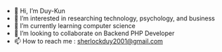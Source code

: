 - 👋 Hi, I’m Duy-Kun
- 👀 I’m interested in researching technology, psychology, and business
- 🌱 I’m currently learning computer science 
- 💞️ I’m looking to collaborate on Backend PHP Developer
- 📫 How to reach me : sherlockduy2001@gmail.com

<!---
sherlockduy4869/sherlockduy4869 is a ✨ special ✨ repository because its `README.md` (this file) appears on your GitHub profile.
You can click the Preview link to take a look at your changes.
--->

